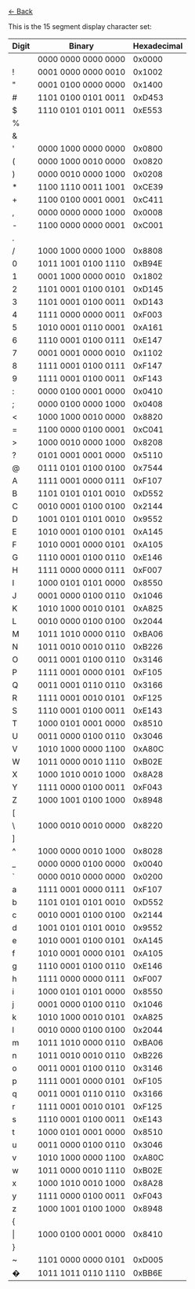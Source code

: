 [← Back](https://github.com/BrownMuffin/M11BT222A#usage-1)

This is the 15 segment display character set:

Digit | Binary | Hexadecimal
|--|--|--|
|  | 0000 0000 0000 0000 | 0x0000
! | 0001 0000 0000 0010 | 0x1002
" | 0001 0100 0000 0000 | 0x1400
\# | 1101 0100 0101 0011 | 0xD453
$ | 1110 0101 0101 0011 | 0xE553
% |  | 
& |  | 
' | 0000 1000 0000 0000 | 0x0800
( | 0000 1000 0010 0000 | 0x0820
) | 0000 0010 0000 1000 | 0x0208
\* | 1100 1110 0011 1001 | 0xCE39
\+ | 1100 0100 0001 0001 | 0xC411
, | 0000 0000 0000 1000 | 0x0008
\- | 1100 0000 0000 0001 | 0xC001
. |  | 
/ | 1000 1000 0000 1000 | 0x8808
0 | 1011 1001 0100 1110 | 0xB94E
1 | 0001 1000 0000 0010 | 0x1802
2 | 1101 0001 0100 0101 | 0xD145
3 | 1101 0001 0100 0011 | 0xD143
4 | 1111 0000 0000 0011 | 0xF003
5 | 1010 0001 0110 0001 | 0xA161
6 | 1110 0001 0100 0111 | 0xE147
7 | 0001 0001 0000 0010 | 0x1102
8 | 1111 0001 0100 0111 | 0xF147
9 | 1111 0001 0100 0011 | 0xF143
: | 0000 0100 0001 0000 | 0x0410
; | 0000 0100 0000 1000 | 0x0408
\< | 1000 1000 0010 0000 | 0x8820
= | 1100 0000 0100 0001 | 0xC041
\> | 1000 0010 0000 1000 | 0x8208
\? | 0101 0001 0001 0000 | 0x5110
\@ | 0111 0101 0100 0100 | 0x7544
A | 1111 0001 0000 0111 | 0xF107
B | 1101 0101 0101 0010 | 0xD552
C | 0010 0001 0100 0100 | 0x2144
D | 1001 0101 0101 0010 | 0x9552
E | 1010 0001 0100 0101 | 0xA145
F | 1010 0001 0000 0101 | 0xA105
G | 1110 0001 0100 0110 | 0xE146
H | 1111 0000 0000 0111 | 0xF007
I | 1000 0101 0101 0000 | 0x8550
J | 0001 0000 0100 0110 | 0x1046
K | 1010 1000 0010 0101 | 0xA825
L | 0010 0000 0100 0100 | 0x2044
M | 1011 1010 0000 0110 | 0xBA06
N | 1011 0010 0010 0110 | 0xB226
O | 0011 0001 0100 0110 | 0x3146
P | 1111 0001 0000 0101 | 0xF105
Q | 0011 0001 0110 0110 | 0x3166
R | 1111 0001 0010 0101 | 0xF125
S | 1110 0001 0100 0011 | 0xE143
T | 1000 0101 0001 0000 | 0x8510
U | 0011 0000 0100 0110 | 0x3046
V | 1010 1000 0000 1100 | 0xA80C
W | 1011 0000 0010 1110 | 0xB02E
X | 1000 1010 0010 1000 | 0x8A28
Y | 1111 0000 0100 0011 | 0xF043
Z | 1000 1001 0100 1000 | 0x8948
\[ |  | 
\\ | 1000 0010 0010 0000 | 0x8220
\] |  | 
^ | 1000 0000 0010 1000 | 0x8028
_ | 0000 0000 0100 0000 | 0x0040
\` | 0000 0010 0000 0000 | 0x0200
a | 1111 0001 0000 0111 | 0xF107
b | 1101 0101 0101 0010 | 0xD552
c | 0010 0001 0100 0100 | 0x2144
d | 1001 0101 0101 0010 | 0x9552
e | 1010 0001 0100 0101 | 0xA145
f | 1010 0001 0000 0101 | 0xA105
g | 1110 0001 0100 0110 | 0xE146
h | 1111 0000 0000 0111 | 0xF007
i | 1000 0101 0101 0000 | 0x8550
j | 0001 0000 0100 0110 | 0x1046
k | 1010 1000 0010 0101 | 0xA825
l | 0010 0000 0100 0100 | 0x2044
m | 1011 1010 0000 0110 | 0xBA06
n | 1011 0010 0010 0110 | 0xB226
o | 0011 0001 0100 0110 | 0x3146
p | 1111 0001 0000 0101 | 0xF105
q | 0011 0001 0110 0110 | 0x3166
r | 1111 0001 0010 0101 | 0xF125
s | 1110 0001 0100 0011 | 0xE143
t | 1000 0101 0001 0000 | 0x8510
u | 0011 0000 0100 0110 | 0x3046
v | 1010 1000 0000 1100 | 0xA80C
w | 1011 0000 0010 1110 | 0xB02E
x | 1000 1010 0010 1000 | 0x8A28
y | 1111 0000 0100 0011 | 0xF043
z | 1000 1001 0100 1000 | 0x8948
{ |  | 
\| | 1000 0100 0001 0000 | 0x8410
} |  | 
\~ | 1101 0000 0000 0101 | 0xD005
� | 1011 1011 0110 1110 | 0xBB6E
